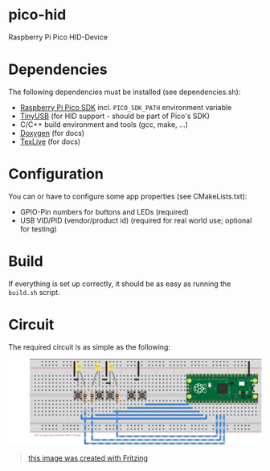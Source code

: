 # pico-hid

Raspberry Pi Pico HID-Device

# Dependencies

The following dependencies must be installed (see dependencies.sh):

- [Raspberry Pi Pico SDK](https://github.com/raspberrypi/pico-sdk) incl. `PICO_SDK_PATH` environment variable
- [TinyUSB](https://github.com/hathach/tinyusb) (for HID support - should be part of Pico's SDK)
- C/C++ build environment and tools (gcc, make, ...)
- [Doxygen](https://www.doxygen.nl/index.html) (for docs)
- [TexLive](https://www.tug.org/texlive/) (for docs)

# Configuration

You can or have to configure some app properties (see CMakeLists.txt):

- GPIO-Pin numbers for buttons and LEDs (required)
- USB VID/PID (vendor/product id) (required for real world use; optional for testing)

# Build

If everything is set up correctly, it should be as easy as running the `build.sh` script.

# Circuit

The required circuit is as simple as the following:

![Pico-HID circuit](https://raw.githubusercontent.com/brunothg/pico-hid/develop/circuit/Circuit.svg)
> [this image was created with Fritzing](https://fritzing.org/)

[//]: # (TODO change urls to master)
